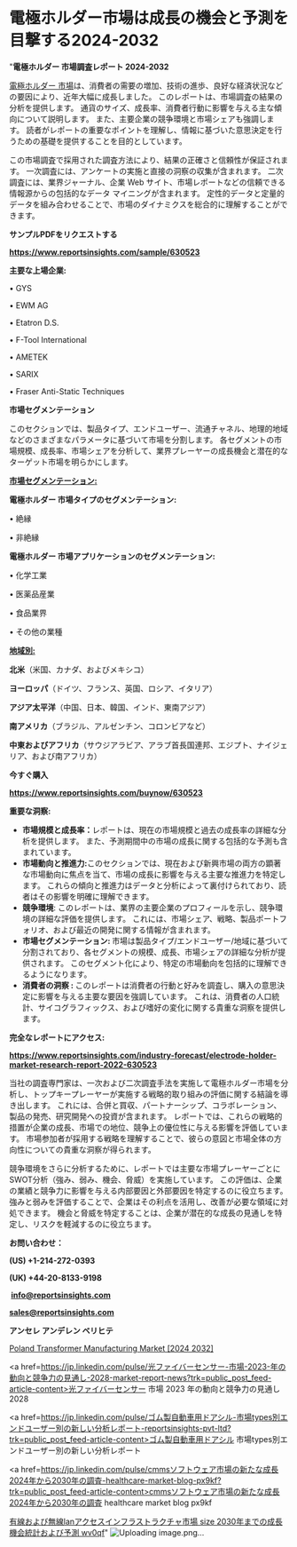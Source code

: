 # 電極ホルダー市場は成長の機会と予測を目撃する2024-2032

"<strong>電極ホルダー 市場調査レポート 2024-2032</strong>

<a href=https://www.reportsinsights.com/sample/630523>電極ホルダー 市場</a>は、消費者の需要の増加、技術の進歩、良好な経済状況などの要因により、近年大幅に成長しました。 このレポートは、市場調査の結果の分析を提供します。 通貨のサイズ、成長率、消費者行動に影響を与える主な傾向について説明します。 また、主要企業の競争環境と市場シェアも強調します。 読者がレポートの重要なポイントを理解し、情報に基づいた意思決定を行うための基礎を提供することを目的としています。

この市場調査で採用された調査方法により、結果の正確さと信頼性が保証されます。 一次調査には、アンケートの実施と直接の洞察の収集が含まれます。 二次調査には、業界ジャーナル、企業 Web サイト、市場レポートなどの信頼できる情報源からの包括的なデータ マイニングが含まれます。 定性的データと定量的データを組み合わせることで、市場のダイナミクスを総合的に理解することができます。

<strong><b>サンプルPDFをリクエストする</b></strong>

<a href=https://www.reportsinsights.com/sample/630523><strong><u>https://www.reportsinsights.com/sample/630523</u></strong></a>

<strong>主要な上場企業:</strong>

• GYS

• EWM AG

• Etatron D.S.

• F-Tool International

• AMETEK

• SARIX

• Fraser Anti-Static Techniques

<strong>市場セグメンテーション</strong>

このセクションでは、製品タイプ、エンドユーザー、流通チャネル、地理的地域などのさまざまなパラメータに基づいて市場を分割します。 各セグメントの市場規模、成長率、市場シェアを分析して、業界プレーヤーの成長機会と潜在的なターゲット市場を明らかにします。

<strong><u>市場セグメンテーション</u></strong><strong><u>:</u></strong>

<strong>電極ホルダー 市場タイプのセグメンテーション:</strong>

• 絶縁

• 非絶縁

<strong>電極ホルダー 市場アプリケーションのセグメンテーション:</strong>

• 化学工業

• 医薬品産業

• 食品業界

• その他の業種

<strong><u>地域別</u></strong><strong><u>:</u></strong>

<strong>北米</strong>（米国、カナダ、およびメキシコ）

<strong>ヨーロッパ</strong>（ドイツ、フランス、英国、ロシア、イタリア）

<strong>アジア太平洋</strong>（中国、日本、韓国、インド、東南アジア）

<strong>南アメリカ</strong>（ブラジル、アルゼンチン、コロンビアなど）

<strong>中東およびアフリカ</strong>（サウジアラビア、アラブ首長国連邦、エジプト、ナイジェリア、および南アフリカ）

<strong>今すぐ購入</strong>

<a href=https://www.reportsinsights.com/buynow/630523><strong><u>https://www.reportsinsights.com/buynow/630523</u></strong></a>

<strong>重要な洞察:</strong>
<ul>
  <li><strong>市場規模と成長率：</strong>レポートは、現在の市場規模と過去の成長率の詳細な分析を提供します。 また、予測期間中の市場の成長に関する包括的な予測も含まれています。</li>
  <li><strong>市場動向と推進力:</strong>このセクションでは、現在および新興市場の両方の顕著な市場動向に焦点を当て、市場の成長に影響を与える主要な推進力を特定します。 これらの傾向と推進力はデータと分析によって裏付けられており、読者はその影響を明確に理解できます。</li>
  <li><strong>競争環境</strong>: このレポートは、業界の主要企業のプロフィールを示し、競争環境の詳細な評価を提供します。 これには、市場シェア、戦略、製品ポートフォリオ、および最近の開発に関する情報が含まれます。</li>
  <li><strong>市場セグメンテーション: </strong>市場は製品タイプ/エンドユーザー/地域に基づいて分割されており、各セグメントの規模、成長、市場シェアの詳細な分析が提供されます。 このセグメント化により、特定の市場動向を包括的に理解できるようになります。</li>
  <li><strong>消費者の洞察 : </strong>このレポートは消費者の行動と好みを調査し、購入の意思決定に影響を与える主要な要因を強調しています。 これは、消費者の人口統計、サイコグラフィックス、および嗜好の変化に関する貴重な洞察を提供します。</li>
</ul>
<strong>完全なレポートにアクセス:</strong>

<a href=https://www.reportsinsights.com/industry-forecast/electrode-holder-market-research-report-2022-630523><strong><u><b>https://www.reportsinsights.com/industry-forecast/electrode-holder-market-research-report-2022-630523</b></u></strong></a>

当社の調査専門家は、一次および二次調査手法を実施して電極ホルダー市場を分析し、トップキープレーヤーが実施する戦略的取り組みの評価に関する結論を導き出します。 これには、合併と買収、パートナーシップ、コラボレーション、製品の発売、研究開発への投資が含まれます。 レポートでは、これらの戦略的措置が企業の成長、市場での地位、競争上の優位性に与える影響を評価しています。 市場参加者が採用する戦略を理解することで、彼らの意図と市場全体の方向性についての貴重な洞察が得られます。

競争環境をさらに分析するために、レポートでは主要な市場プレーヤーごとにSWOT分析（強み、弱み、機会、脅威）を実施しています。 この評価は、企業の業績と競争力に影響を与える内部要因と外部要因を特定するのに役立ちます。 強みと弱みを評価することで、企業はその利点を活用し、改善が必要な領域に対処できます。 機会と脅威を特定することは、企業が潜在的な成長の見通しを特定し、リスクを軽減するのに役立ちます。

<strong>お問い合わせ：</strong>

<strong>(US) +1-214-272-0393</strong>

<strong>(UK) +44-20-8133-9198</strong>

<strong> </strong><a href=info@reportsinsights.com><strong><u>info@reportsinsights.com</u></strong></a>

<a href=sales@reportsinsights.com><strong><u>sales@reportsinsights.com</u></strong></a>

<strong>アンセレ アンデレン ベリヒテ</strong>

<a href=https://www.linkedin.com/pulse/poland-transformer-manufacturing-market-trends-boxoe/>Poland Transformer Manufacturing Market [2024 2032]</a>

<a href=https://jp.linkedin.com/pulse/光ファイバーセンサー-市場-2023-年の動向と競争力の見通し-2028-market-report-news?trk=public_post_feed-article-content>光ファイバーセンサー 市場 2023 年の動向と競争力の見通し 2028</a>

<a href=https://jp.linkedin.com/pulse/ゴム製自動車用ドアシル-市場types別エンドユーザー別の新しい分析レポート-reportsinsights-pvt-ltd?trk=public_post_feed-article-content>ゴム製自動車用ドアシル 市場types別エンドユーザー別の新しい分析レポート</a>

<a href=https://jp.linkedin.com/pulse/cmmsソフトウェア市場の新たな成長2024年から2030年の調査-healthcare-market-blog-px9kf?trk=public_post_feed-article-content>cmmsソフトウェア市場の新たな成長2024年から2030年の調査 healthcare market blog px9kf</a>

<a href=https://www.linkedin.com/pulse/有線および無線lanアクセスインフラストラクチャ市場-size-2030年までの成長機会統計および予測-wv0qf/>有線および無線lanアクセスインフラストラクチャ市場 size 2030年までの成長機会統計および予測 wv0qf</a>"
![Uploading image.png…]()
